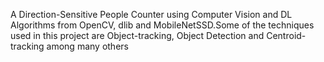 A Direction-Sensitive People Counter using Computer Vision and DL Algorithms from OpenCV, dlib and MobileNetSSD.Some of the techniques used in this project are Object-tracking, Object Detection and Centroid-tracking among many others
